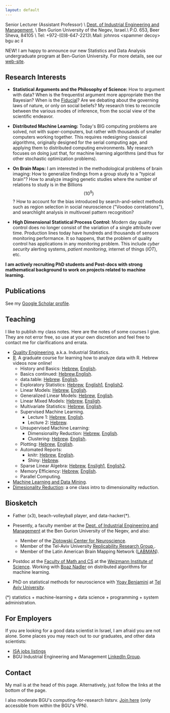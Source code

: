 ```yaml
---
layout: default
---
```


Senior Lecturer (Assistant Professor) \\
[Dept. of Industrial Engineering and Management](http://in.bgu.ac.il/engn/iem/Pages/default.aspx), \\
Ben Gurion University of the Negev, Israel.\\
P.O. 653, Beer Sheva, 84105 \\
Tel: +972-(0)8-647-2213\\
Mail: johnros \<spammer decoy\> bgu ac il

NEW! 
I am happy to announce our new Statistics and Data Analysis undergraduate program at Ben-Gurion University. 
For more details, see our [web-site](https://in.bgu.ac.il/sdata/pages/program.aspx).

## Research Interests

- __Statistical Arguments and the Philosophy of Science:__
How to argument with data?
When is the frequentist argument more appropriate then the Bayesian? 
When is the [Fiducial](https://en.wikipedia.org/wiki/Fiducial_inference)? 
Are we debating about the governing laws of nature, or only on social beliefs? 
My research tries to reconcile between the various modes of inference, from the social view of the scientific endeavor. 



- __Distributed Machine Learning:__
Today's BIG computing problems are solved, not with super-computers, but rather with thousands of smaller computers working together. 
This requires redesigning classical algorithms, originally designed for the serial computing age, and applying them to distributed computing environments. 
My research focuses on doing just that, for machine learning algorithms (and thus for other stochastic optimization problems).


- __On Brain Maps:__
I am interested in the methodological problems of brain imaging:
How to generalize findings from a group study to a "typical brain"? 
How to analyze imaging genetic studies where the number of relations to study is in the Billions $$(10^9)$$? 
How to account for the bias introduced by search-and-select methods such as region selection in social neuroscience ("Voodoo correlations"), and searchlight analysis in multivoxel pattern recognition?


- __High Dimensional Statistical Process Control:__
Modern day quality control does no longer consist of the variation of a single attribute over time. Production lines today have hundreds and thousands of sensors monitoring performance. 
It so happens, that the problem of quality control has applications in any monitoring problem. 
This include _cyber security_ alerting systems, _patient monitoring_, internet of things (_IOT_), etc.


__I am actively recruiting PhD students and Post-docs with strong mathematical background to work on projects related to machine learning.__




## Publications
See my [Google Scholar profile](https://scholar.google.co.il/citations?user=0Tl5z3QAAAAJ&hl=en).


## Teaching

I like to publish my class notes. Here are the notes of some courses I give. They are not error free, so use at your own discretion and feel free to contact me for clarifications and errata. 

- [Quality Engineering](https://github.com/johnros/qualityEngineering/blob/master/Class_notes/notes.pdf), a.k.a. Industrial Statistics.
- [R](http://www.john-ros.com/Rcourse/). A graduate course for learning how to analyze data with R. Hebrew videos now online!
    - History and Basics: [Hebrew](https://testblue.bgu.ac.il/playback/presentation/2.0/playback.html?meetingId=216cee520eef48a479ec8a39b15d360fa09a5c9b-1584003608377), [English](https://us02web.zoom.us/rec/share/q2Sa299tz0ipK3zFAjHTJiN-9sBd82ecE6_n9YOQx0C33HX1eoaQ4gZI8__AQMeL.gDOscQ5CT8q_bO6i?startTime=1603191568000).
    - Basics continued: [Hebrew](https://zoom.us/rec/share/2-1fMpzp-E1IU4nk5EXyXPF5Gtj8T6a81nRL-KELxU53yd_aMopZzIR8bz6YuFPm),[English](https://us02web.zoom.us/rec/share/vQOr33H8NdVkmkLL5LTOViD1jmwcknQOMtRoExycyKjdwl7pWuDY3J0uy2pcOt-O.gYrt5N5ialir58up?startTime=1603800178000).
    - data.table: [Hebrew](https://zoom.us/rec/play/vpwkc-Cu_T83GIfDtASDBvN_W9W5e6ys1SQZ_qULzh68UHBXNleiNbRGMOfd5Wf0m-bADMIkFgJIeAuH). [English](https://us02web.zoom.us/rec/share/a_2C6pwnkvFRKULZ-YeSlNJc8E6UwCTG0VlAn0bmOXyFJ5Q251nfnR2F6bYhe191.p22TcQTs913do63Z?startTime=1604405079000).
    - Exploratory Statistics: [Hebrew](https://zoom.us/rec/play/6JwrJrj5p2o3GtzAswSDU6cqW9XoeKKshidI8_Reyki9BiVQNlqgb-NBa-MezXQacgRb5ouut3vJx4Tw),
    [English1](https://us02web.zoom.us/rec/share/a_2C6pwnkvFRKULZ-YeSlNJc8E6UwCTG0VlAn0bmOXyFJ5Q251nfnR2F6bYhe191.p22TcQTs913do63Z?startTime=1604412483000),
    [English2](https://us02web.zoom.us/rec/share/8PtWtOh8Ib96bkbAlxwjUH3HOCogpb8-bK87IwmxHovvGlp91MuUYzFFwi92kxkv.AEOzbD-dn7Dc5rGI?startTime=1605009950000).
    - Linear Models: 
    [Hebrew](https://zoom.us/rec/share/-pFLDbv-73JIZ7PAtxvuQJAjDKDXaaa81ycZ-fFYzh1TxxiU1bVOi2Ik8n1u_Uah),
    [English](https://us02web.zoom.us/rec/share/8PtWtOh8Ib96bkbAlxwjUH3HOCogpb8-bK87IwmxHovvGlp91MuUYzFFwi92kxkv.AEOzbD-dn7Dc5rGI?startTime=1605012404000).
    - Generalized Linear Models: [Hebrew](https://zoom.us/rec/share/2s9Wdq_t8V1JQq_M7nPkBL4MEaDmX6a8gCIXqfYFyhmT22T5W8CO9__-3uEayMX2?startTime=1587631388000), 
    [English](https://us02web.zoom.us/rec/share/Gy4nmfluJUI1RYaKJz6SZk4zPp3BKWVerWmZDoyGPUr_y2oQ647aJYZavd-m4lot.AtIUlACakJl__6ls?startTime=1605614717000).
    - Linear Mixed Models: [Hebrew](https://zoom.us/rec/share/49Z2ca_cqWNIfc-Qwn7PZpF8F4PdT6a823QY-fIIyx49BOk2rSYoBgol1AaKyETe?startTime=1588234707000),
    [Ensligh](https://us02web.zoom.us/rec/share/Gy4nmfluJUI1RYaKJz6SZk4zPp3BKWVerWmZDoyGPUr_y2oQ647aJYZavd-m4lot.AtIUlACakJl__6ls?startTime=1605620311000).
    - Multivariate Statistics: [Hebrew](https://zoom.us/rec/share/1MpXf_bfp0VLHKf00xvyfaseRt_YT6a8hnRL8_oJzkq50PSitxmTkVqxDYh_KA_3?startTime=1588840036000), [English](https://us02web.zoom.us/rec/share/chXnIhQpOnzya0m54F2WpzTrfCnOaBZBrXi4vZfr8FqJQZB64Fcxzzmeo5l3zc8P.7apR-BJ5iVEvl0e8?startTime=1606219657000).
    - Supervised Machine Learning.
        - Lecture 1: [Hebrew](https://zoom.us/rec/share/z_1NN5XBz0RLXpWQ-GXHfrZiBr3Oeaa80CEW-_IFmUsADKKI4fFc0fJmA-tuHOnM?startTime=1589444354000), [English](https://us02web.zoom.us/rec/share/vIKCSyAEvxKtcYSqQZrs1ewB6uSIo-4am3PE25EO--3u2Z_KSuz-0IZ8QHE1a_VI.N9bYYp2TWMs9Lq21?startTime=1606824271000).
        - Lecture 2: [Hebrew](https://zoom.us/rec/share/4cBpBamo32VJc4nH0WHba6MoGZjMT6a81yJLq_NezB21T2Ub0ZkneSZcbo0hFBIk?startTime=1590049935000).
    - Unsupervised Machine Learning:
        - Dimensionality Reduction: [Hebrew](https://zoom.us/rec/share/u5R4Cq3f2lhLeIHHw1rOeIcADILjaaa8g3VI_6dcnx7XwVo0Fq_zy0jrAUzkFaN7?startTime=1591863753000), [English](https://us02web.zoom.us/rec/share/dgy7nAIos4CVQpSLN7FNBY15I6ZYhbDKvM911qrUljeJkZV4WumYS5G7Xsl0fm9d.msrDh3r-WW4glQ_b?startTime=1608034716000).
        - Clustering: [Hebrew](https://zoom.us/rec/share/zOpTJbCr7G5OcJXA2UziQLIzB7mieaa80CZI-KZfykaBB3_0FH_77Xt7YeknL9Uj?startTime=1592468154000). [English](https://us02web.zoom.us/rec/share/lgTLi5a7loHUgtQ3m5dEjKrhUudKuMsocdt5winFdZ8bi1MZwy_zXgKJZ44sl8po.Z_PDmJqRBiGwrzq2?startTime=1608639774000).
    - Plotting: [Hebrew](https://zoom.us/rec/share/ovx7Pfap_DpLAZ3M73DAWaAIF8ffT6a81HBP_PNcxEuSviLmiuYme-FFv5abzIBp?startTime=1593079850000), [English](https://us02web.zoom.us/rec/share/lgTLi5a7loHUgtQ3m5dEjKrhUudKuMsocdt5winFdZ8bi1MZwy_zXgKJZ44sl8po.Z_PDmJqRBiGwrzq2?startTime=1608644817000).
    - Automated Reports:
        - knitr: [Hebrew](https://zoom.us/rec/share/zOpTJbCr7G5OcJXA2UziQLIzB7mieaa80CZI-KZfykaBB3_0FH_77Xt7YeknL9Uj?startTime=1592475747000), [English](https://us02web.zoom.us/rec/share/eN1vkSVyRXaGGUJOidG9TAxIt4ixyY5uj8fx3kJq5UO5_Kg4eaodmfoXH7Gl3cHX.1fDOrHK3kQby7n0_?startTime=1609245911000). 
        - Shiny: [Hebrew](https://zoom.us/rec/share/ovx7Pfap_DpLAZ3M73DAWaAIF8ffT6a81HBP_PNcxEuSviLmiuYme-FFv5abzIBp?startTime=1593072978000).
    - Sparse Linear Algebra: [Hebrew](https://zoom.us/rec/share/tewpdLfgymVIR6OWr1n8eukDBZaiaaa81ykc-KcIyk7TVhY_IEyTf6xr8iEmwEvn?startTime=1591259324000), [Ensligh1](https://us02web.zoom.us/rec/share/eN1vkSVyRXaGGUJOidG9TAxIt4ixyY5uj8fx3kJq5UO5_Kg4eaodmfoXH7Gl3cHX.1fDOrHK3kQby7n0_?startTime=1609252146000), [English2](https://us02web.zoom.us/rec/play/fRf3WF1eHDc4gdpkkjPztG8fPwU0b2YHyHGvSsnmU8JPC51iTHdHRdq8vlwQIhQBVT2WZgOq20zQjM77.L7dpLzgKx7F-lnjX?autoplay=true&startTime=1609852286000).
    - Memory Efficiency: [Hebrew](https://zoom.us/rec/share/tewpdLfgymVIR6OWr1n8eukDBZaiaaa81ykc-KcIyk7TVhY_IEyTf6xr8iEmwEvn?startTime=1591263702000), [English](https://us02web.zoom.us/rec/play/ZS6tJo6SwWvDjAM2mzLZKWt_ZYLZrTWy5278SMbK6T_F4zTz-gcTb5p47QvqAWU0Q0o2uwnYZQzOv_Z9.v8m1QsNazNpkQ7Hk?autoplay=true&startTime=1609853758000).
    - Parallel Computing.
- [Machine Learning and Data Mining](https://github.com/johnros/Intro2R).
- [Dimesionality Reduction](https://github.com/johnros/dim_reduce): a one class intro to dimensionality reduction. 

## Biosketch

- Father (x3), beach-volleyball player, and data-hacker(*).  

- Presently, a faculty member at the [Dept. of Industrial Engineering and Management](http://in.bgu.ac.il/engn/iem/Pages/default.aspx) at the Ben Gurion University of the Negev, and also:
    - Member of the [Zlotowski Center for Neuroscience](http://in.bgu.ac.il/en/zlotowski/Pages/default.aspx).
    - Member of the Tel-Aviv University [Replicability Research Group ](http://www3.tau.ac.il/replicability/index.php).
    - Member of the Latin American Brain Mapping Network ([LABMAN](http://www.labman.org/)).

- Postdoc at the [Faculty of Math and CS](http://wws.weizmann.ac.il/math/) at the [Weizmann Institute of Science](http://www.weizmann.ac.il/). 
Working with [Boaz Nadler](http://www.wisdom.weizmann.ac.il/~nadler/) on distributed algorithms for machine learning. 

- PhD on statistical methods for neuroscience with [Yoav Benjamini](http://www.math.tau.ac.il/~ybenja/) at [Tel Aviv University](https://english.tau.ac.il/). 

(*) statistics + machine-learning + data science + programming + system administration. 





## For Employers

If you are looking for a good data scientist in Israel, I am afraid you are not alone.
Some places you may reach out to our graduates, and other data scientists:

- [ISA jobs listings](https://groups.google.com/forum/#!forum/isa-jobs)
- BGU Industrial Engineering and Management [LinkedIn Group](https://www.linkedin.com/groups/10320550).




## Contact

My mail is at the head of this page. Alternatively, just follow the links at the bottom of the page.

I also moderate BGU's computing-for-research listsrv.
[Join here](http://lists.bgu.ac.il/mailman/listinfo/research.computing) (only accessible from within the BGU's VPN).
